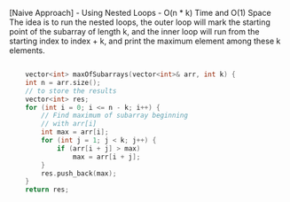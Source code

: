 <p>[Naive Approach] - Using Nested Loops - O(n * k) Time and O(1) Space
<br>The idea is to run the nested loops, the outer loop will mark the starting point of the subarray of length k, and the inner loop will run from the starting index to index + k, and print the maximum element among these k elements. </p>

```cpp

    vector<int> maxOfSubarrays(vector<int>& arr, int k) {
    int n = arr.size();
    // to store the results
    vector<int> res;
    for (int i = 0; i <= n - k; i++) {
        // Find maximum of subarray beginning
        // with arr[i]
        int max = arr[i];
        for (int j = 1; j < k; j++) {
            if (arr[i + j] > max)
                max = arr[i + j];
        }
        res.push_back(max);
    }
    return res;

